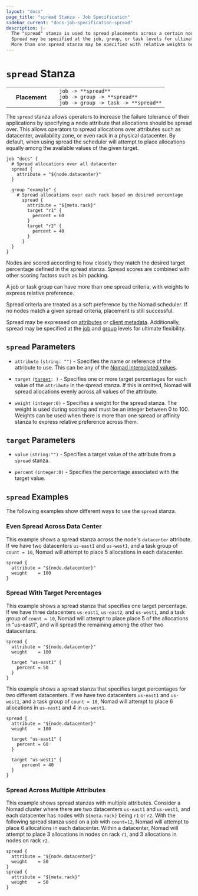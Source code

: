 ```yaml
---
layout: "docs"
page_title: "spread Stanza - Job Specification"
sidebar_current: "docs-job-specification-spread"
description: |-
  The "spread" stanza is used to spread placements across a certain node attributes such as datacenter.
  Spread may be specified at the job, group, or task levels for ultimate flexibility.
  More than one spread stanza may be specified with relative weights between each.
---
```


# `spread` Stanza

<table class="table table-bordered table-striped">
  <tr>
    <th width="120">Placement</th>
    <td>
      <code>job -> **spread**</code>
      <br>
      <code>job -> group -> **spread**</code>
      <br>
      <code>job -> group -> task -> **spread**</code>
    </td>
  </tr>
</table>

The `spread` stanza allows operators to increase the failure tolerance of their
applications by specifying a node attribute that allocations should be spread
over. This allows operators to spread allocations over attributes such as
datacenter, availability zone, or even rack in a physical datacenter. By
default, when using spread the scheduler will attempt to place allocations
equally among the available values of the given target.


```hcl
job "docs" {
  # Spread allocations over all datacenter
  spread {
    attribute = "${node.datacenter}"
  }

  group "example" {
    # Spread allocations over each rack based on desired percentage
      spread {
        attribute = "${meta.rack}"
        target "r1" {
          percent = 60
        }
        target "r2" {
          percent = 40
        }
      }
  }
}
```

Nodes are scored according to how closely they match the desired target percentage defined in the
spread stanza. Spread scores are combined with other scoring factors such as bin packing.

A job or task group can have more than one spread criteria, with weights to express relative preference.

Spread criteria are treated as a soft preference by the Nomad scheduler.
If no nodes match a given spread criteria, placement is still successful.

Spread may be expressed on [attributes][interpolation] or [client metadata][client-meta].
Additionally, spread may be specified at the [job][job] and [group][group] levels for ultimate flexibility.


## `spread` Parameters

- `attribute` `(string: "")` - Specifies the name or reference of the attribute
  to use. This can be any of the [Nomad interpolated
  values](/docs/runtime/interpolation.html#interpreted_node_vars).

- `target` <code>([target](#target-parameters): <required>)</code> - Specifies one or more target
   percentages for each value of the `attribute` in the spread stanza. If this is omitted,
   Nomad will spread allocations evenly across all values of the attribute.

- `weight` `(integer:0)` - Specifies a weight for the spread stanza. The weight is used
  during scoring and must be an integer between 0 to 100. Weights can be used
  when there is more than one spread or affinity stanza to express relative preference across them.

## `target` Parameters

- `value` `(string:"")` - Specifies a target value of the attribute from a `spread` stanza.

- `percent` `(integer:0)` - Specifies the percentage associated with the target value.

## `spread` Examples

The following examples show different ways to use the `spread` stanza.

### Even Spread Across Data Center

This example shows a spread stanza across the node's `datacenter` attribute. If we have
two datacenters `us-east1` and `us-west1`, and a task group of `count = 10`,
Nomad will attempt to place 5 allocations in each datacenter.

```hcl
spread {
  attribute = "${node.datacenter}"
  weight    = 100
}
```

### Spread With Target Percentages

This example shows a spread stanza that specifies one target percentage. If we
have three datacenters `us-east1`, `us-east2`, and `us-west1`, and a task group
of `count = 10`, Nomad will attempt to place place 5 of the allocations in "us-east1",
and will spread the remaining among the other two datacenters.

```hcl
spread {
  attribute = "${node.datacenter}"
  weight    = 100

  target "us-east1" {
    percent = 50
  }
}
```

This example shows a spread stanza that specifies target percentages for two
different datacenters. If we have two datacenters `us-east1` and `us-west1`,
and a task group of `count = 10`, Nomad will attempt to place 6 allocations
in `us-east1` and 4 in `us-west1`.

```hcl
spread {
  attribute = "${node.datacenter}"
  weight    = 100

  target "us-east1" {
    percent = 60
  }

  target "us-west1" {
      percent = 40
  }
}
```

### Spread Across Multiple Attributes

This example shows spread stanzas with multiple attributes. Consider a Nomad cluster
where there are two datacenters `us-east1` and `us-west1`, and each datacenter has nodes
with `${meta.rack}` being `r1` or `r2`. With the following spread stanza used on a job with `count=12`, Nomad
will attempt to place 6 allocations in each datacenter. Within a datacenter, Nomad will
attempt to place 3 allocations in nodes on rack `r1`, and 3 allocations in nodes on rack `r2`.

```hcl
spread {
  attribute = "${node.datacenter}"
  weight    = 50
}
spread {
  attribute = "${meta.rack}"
  weight    = 50
}
```

[job]: /docs/job-specification/job.html "Nomad job Job Specification"
[group]: /docs/job-specification/group.html "Nomad group Job Specification"
[client-meta]: /docs/configuration/client.html#meta "Nomad meta Job Specification"
[task]: /docs/job-specification/task.html "Nomad task Job Specification"
[interpolation]: /docs/runtime/interpolation.html "Nomad interpolation"
[node-variables]: /docs/runtime/interpolation.html#node-variables- "Nomad interpolation-Node variables"
[constraint]: /docs/job-specification/constraint.html "Nomad Constraint job Specification"
